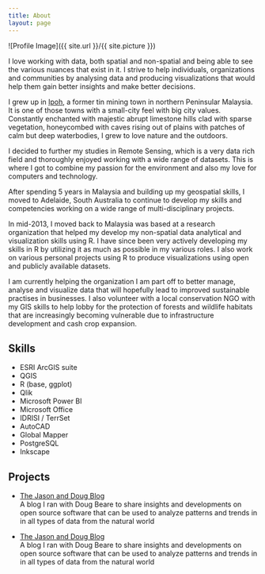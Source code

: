 ```yaml
---
title: About
layout: page
---
```

![Profile Image]({{ site.url }}/{{ site.picture }})

<p>I love working with data, both spatial and non-spatial and being able to see the various nuances that
exist in it. I strive to help individuals, organizations and communities by analysing data and
producing visualizations that would help them gain better insights and make better decisions.</p>

<p>I grew up in <a href="https://en.wikipedia.org/wiki/Ipoh/">Ipoh</a>,
a former tin mining town in northern Peninsular Malaysia. It is one of those towns
with a small-city feel with big city values. Constantly enchanted with majestic abrupt limestone hills clad
with sparse vegetation, honeycombed with caves rising out of plains with patches of calm but deep waterbodies,
I grew to love nature and the outdoors.</p>

<p>I decided to further my studies in Remote Sensing, which is a very data rich field and thoroughly enjoyed
working with a wide range of datasets. This is where I got to combine my passion for the environment and also
my love for computers and technology.</p>

<p>After spending 5 years in Malaysia and building up my geospatial skills, I moved to Adelaide, South Australia
to continue to develop my skills and competencies working on a wide range of multi-disciplinary projects.</p>

<p>In mid-2013, I moved back to Malaysia was based at a research organization that helped my develop my
non-spatial data analytical and visualization skills using R. I have since been very actively developing
my skills in R by utilizing it as much as possible in my various roles. I also work on various personal projects
using R to produce visualizations using open and publicly available datasets.

<p>I am currently helping the organization I am part off to better manage, analyse and visualize data that
will hopefully lead to improved sustainable practises in businesses. I also volunteer with a local conservation
NGO with my GIS skills to help lobby for the protection of forests and wildlife habitats that are
increasingly becoming vulnerable due to infrastructure development and cash crop expansion.</p> 

<h2>Skills</h2>

<ul class="skill-list">
	<li>ESRI ArcGIS suite</li>
	<li>QGIS</li>
	<li>R (base, ggplot)</li>
	<li>Qlik</li>
	<li>Microsoft Power BI</li>
	<li>Microsoft Office</li>
	<li>IDRISI / TerrSet</li>
	<li>AutoCAD</li>
	<li>Global Mapper</li>
	<li>PostgreSQL</li>
	<li>Inkscape</li>

</ul>

<h2>Projects</h2>

<ul>
	<li><a href="http://jason-doug-climate.blogspot.com/">The Jason and Doug Blog</a></li>A blog I ran with Doug Beare to share insights and developments on open source software that can be used to analyze patterns and trends in in all types of data from the natural world</li>
	
	
</ul>

<ul>
	<li><a href="http://jason-doug-climate.blogspot.com/">The Jason and Doug Blog</a></li>A blog I ran with Doug Beare to share insights and developments on open source software that can be used to analyze patterns and trends in in all types of data from the natural world</li>
	
	
</ul>

